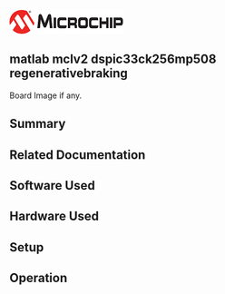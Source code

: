 ![image](images/microchip.jpg) 

## matlab mclv2 dspic33ck256mp508 regenerativebraking

Board Image if any.

## Summary


## Related Documentation


## Software Used 


## Hardware Used


## Setup


## Operation



